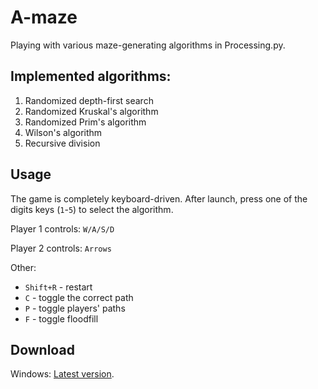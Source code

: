 # A-maze

Playing with various maze-generating algorithms in Processing.py.

## Implemented algorithms:
1. Randomized depth-first search 
2. Randomized Kruskal's algorithm
3. Randomized Prim's algorithm
4. Wilson's algorithm
5. Recursive division

## Usage

The game is completely keyboard-driven. After launch, press one of the digits keys (`1`-`5`) to select the algorithm.

Player 1 controls: `W/A/S/D`

Player 2 controls: `Arrows`

Other:
- `Shift+R` - restart
- `C` - toggle the correct path
- `P` - toggle players' paths
- `F` - toggle floodfill

## Download

Windows: [Latest version](https://drive.google.com/drive/folders/1dsUAQcBWZsIowS-Cqgtue_KCGfUDdohP?usp=sharing).

